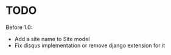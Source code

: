 TODO
====

Before 1.0:
- Add a site name to Site model
- Fix disqus implementation or remove django extension for it 
